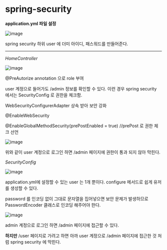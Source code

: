 # spring-security

**application.yml 파일 설정**

![image](https://github.com/user-attachments/assets/476ecd18-95dc-4a6f-a312-4a3ab29de908)


spring security 하위 user 에 더미 아이디, 패스워드를 만들어준다.

---

*HomeController*

![image](https://github.com/user-attachments/assets/36a557f3-3411-4ea2-85c3-d27598865871)

@PreAutorize annotation 으로 role 부여

user 계정으로 들어가도 /admin 정보를 확인할 수 있다. 이런 경우 spring security 에서는 SecurityConfig 로 권한을 체크함.

WebSecurityConfigurerAdapter 상속 받아 보안 강화

@EnableWebSecurity

@EnableGlobalMethodSecurity(prePostEnabled = true) //prePost 로 권한 체크 선언

![image](https://github.com/user-attachments/assets/71ec5f3c-2f63-4ac5-a292-7509c2b6acac)

위와 같이 user 계정으로 로그인 하면 /admin 페이지에 권한이 통과 되지 않아 막힌다.

*SecurityConfig*

![image](https://github.com/user-attachments/assets/eef4bb41-2eea-408a-941c-2634ce3f1093)

application.yml에 설정할 수 있는 user 는 1개 뿐이다. configure 메서드로 쉽게 유저를 생성할 수 있다.

password 를 인코딩 없이 그대로 문자열을 집어넣으면 보안 문제가 발생하므로 PasswordEncoder 클래스로 인코딩 해주어야 한다.

![image](https://github.com/user-attachments/assets/81a7c0c0-7d1e-40af-803c-c2da8b834ca2)

admin 계정으로 로그인 하면 /admin 페이지에 접근할 수 있다.

**하지만** /user 페이지로 가려고 하면 아까 user 계정으로 /admin 페이지에 접근한 것 처럼 spring security 에 막힌다.
